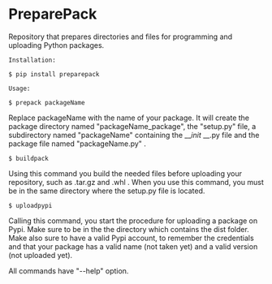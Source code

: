 # PreparePack

Repository that prepares directories and files for programming and uploading Python packages.

`Installation:`

    $ pip install preparepack

`Usage:`

    $ prepack packageName

Replace packageName with the name of your package. 
It will create the package directory named "packageName_package",
the "setup.py" file, a subdirectory named "packageName" containing 
the ___init_ __.py file and the package file named "packageName.py" .

    $ buildpack 

Using this command you build the needed files before uploading your repository, such as .tar.gz and .whl .
When you use this command, you must be in the same directory where the setup.py file is located.

    $ uploadpypi

Calling this command, you start the procedure for uploading a package on Pypi. 
Make sure to be in the the directory which contains the dist folder.
Make also sure to have a valid Pypi account, to remember the credentials and that your package 
has a valid name (not taken yet) and a valid version (not uploaded yet).

All commands have "--help" option.
